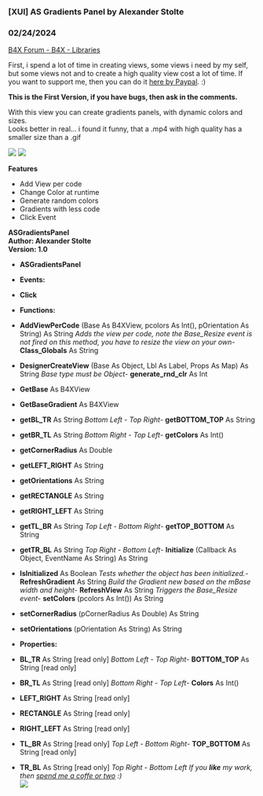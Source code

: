 ###  [XUI] AS Gradients Panel by Alexander Stolte
### 02/24/2024
[B4X Forum - B4X - Libraries](https://www.b4x.com/android/forum/threads/109018/)

First, i spend a lot of time in creating views, some views i need by my self, but some views not and to create a high quality view cost a lot of time. If you want to support me, then you can do it [here by Paypal](https://www.paypal.com/donate/?hosted_button_id=PBJGJWDDSM6ZG). :)  
  
**This is the First Version, if you have bugs, then ask in the comments.**  
  
With this view you can create gradients panels, with dynamic colors and sizes.  
Looks better in real… i found it funny, that a .mp4 with high quality has a smaller size than a .gif  
  
![](https://www.b4x.com/android/forum/attachments/83409) ![](https://www.b4x.com/android/forum/attachments/83410)  
  
**Features**  

- Add View per code
- Change Color at runtime
- Generate random colors
- Gradients with less code
- Click Event

  
**ASGradientsPanel  
Author: Alexander Stolte  
Version: 1.0**  

- **ASGradientsPanel**

- **Events:**

- **Click**

- **Functions:**

- **AddViewPerCode** (Base As B4XView, pcolors As Int(), pOrientation As String) As String
*Adds the view per code, note the Base\_Resize event is not fired on this method, you have to resize the view on your own*- **Class\_Globals** As String
- **DesignerCreateView** (Base As Object, Lbl As Label, Props As Map) As String
*Base type must be Object*- **generate\_rnd\_clr** As Int
- **GetBase** As B4XView
- **GetBaseGradient** As B4XView
- **getBL\_TR** As String
*Bottom Left - Top Right*- **getBOTTOM\_TOP** As String
- **getBR\_TL** As String
*Bottom Right - Top Left*- **getColors** As Int()
- **getCornerRadius** As Double
- **getLEFT\_RIGHT** As String
- **getOrientations** As String
- **getRECTANGLE** As String
- **getRIGHT\_LEFT** As String
- **getTL\_BR** As String
*Top Left - Bottom Right*- **getTOP\_BOTTOM** As String
- **getTR\_BL** As String
*Top Right - Bottom Left*- **Initialize** (Callback As Object, EventName As String) As String
- **IsInitialized** As Boolean
*Tests whether the object has been initialized.*- **RefreshGradient** As String
*Build the Gradient new based on the mBase width and height*- **RefreshView** As String
*Triggers the Base\_Resize event*- **setColors** (pcolors As Int()) As String
- **setCornerRadius** (pCornerRadius As Double) As String
- **setOrientations** (pOrientation As String) As String

- **Properties:**

- **BL\_TR** As String [read only]
*Bottom Left - Top Right*- **BOTTOM\_TOP** As String [read only]
- **BR\_TL** As String [read only]
*Bottom Right - Top Left*- **Colors** As Int()
- **LEFT\_RIGHT** As String [read only]
- **RECTANGLE** As String [read only]
- **RIGHT\_LEFT** As String [read only]
- **TL\_BR** As String [read only]
*Top Left - Bottom Right*- **TOP\_BOTTOM** As String [read only]
- **TR\_BL** As String [read only]
*Top Right - Bottom Left*
*If you **like** my work, then [spend me a coffe or two](https://www.paypal.com/donate/?hosted_button_id=PBJGJWDDSM6ZG) :)  
[![](https://www.b4x.com/android/forum/attachments/paypal-donate-button-png-clipart-png.79848/)](https://www.paypal.com/donate/?hosted_button_id=PBJGJWDDSM6ZG)*